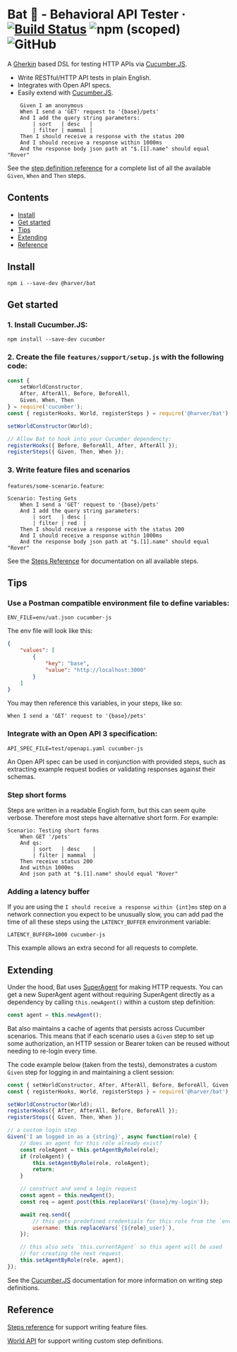 Bat 🦇 - Behavioral API Tester &middot; [![Build Status](https://travis-ci.org/harver-engineering/bat.svg?branch=master)](https://travis-ci.org/harver-engineering/bat) ![npm (scoped)](https://img.shields.io/npm/v/@harver/bat) ![GitHub](https://img.shields.io/github/license/harver-engineering/bat)
==============================

A [Gherkin](https://docs.cucumber.io/gherkin/) based DSL for testing HTTP APIs via [Cucumber.JS](https://github.com/cucumber/cucumber-js).

* Write RESTful/HTTP API tests in plain English.
* Integrates with Open API specs.
* Easily extend with [Cucumber.JS](https://github.com/cucumber/cucumber-js).

```gherkin
    Given I am anonymous
    When I send a 'GET' request to '{base}/pets'
    And I add the query string parameters:
        | sort   | desc   |
        | filter | mammal |
    Then I should receive a response with the status 200
    And I should receive a response within 1000ms
    And the response body json path at "$.[1].name" should equal "Rover"
```

See the [step definition reference](./docs/step-reference.md) for a complete
list of all the available `Given`, `When` and `Then` steps.

## Contents

 * [Install](#install)
 * [Get started](#get-started)
 * [Tips](#tips)
 * [Extending](#extending)
 * [Reference](#reference)

## Install

```
npm i --save-dev @harver/bat
```

## Get started

### 1. Install Cucumber.JS:

`npm install --save-dev cucumber`

### 2. Create the file `features/support/setup.js` with the following code:

```javascript
const {
    setWorldConstructor,
    After, AfterAll, Before, BeforeAll,
    Given, When, Then
} = require('cucumber');
const { registerHooks, World, registerSteps } = require('@harver/bat');

setWorldConstructor(World);

// Allow Bat to hook into your Cucumber dependencty:
registerHooks({ Before, BeforeAll, After, AfterAll });
registerSteps({ Given, Then, When });
```

### 3. Write feature files and scenarios

`features/some-scenario.feature`:

```gherkin
Scenario: Testing Gets
    When I send a 'GET' request to '{base}/pets'
    And I add the query string parameters:
        | sort   | desc |
        | filter | red  |
    Then I should receive a response with the status 200
    And I should receive a response within 1000ms
    And the response body json path at "$.[1].name" should equal "Rover"
```

See the [Steps Reference](./docs/step-reference.md) for documentation on all available steps.

## Tips

### Use a Postman compatible environment file to define variables:

`ENV_FILE=env/uat.json cucumber-js`

The env file will look like this:

```json
{
    "values": [
        {
            "key": "base",
            "value": "http://localhost:3000"
        }
    ]
}
```

You may then reference this variables, in your steps, like so:

```gherkin
When I send a 'GET' request to '{base}/pets'
```

### Integrate with an Open API 3 specification:

`API_SPEC_FILE=test/openapi.yaml cucumber-js`

An Open API spec can be used in conjunction with provided steps, such as
extracting example request bodies or validating responses against their
schemas.

### Step short forms

Steps are written in a readable English form, but this can seem quite verbose. Therefore most steps have alternative short form. For example:

```gherkin
Scenario: Testing short forms
    When GET '/pets'
    And qs:
        | sort   | desc    |
        | filter | mammal  |
    Then receive status 200
    And within 1000ms
    And json path at "$.[1].name" should equal "Rover"
```

### Adding a latency buffer

If you are using the `I should receive a response within {int}ms` step on a network connection you expect to be unusually slow,
you can add pad the time of all these steps using the `LATENCY_BUFFER` environment variable:

`LATENCY_BUFFER=1000 cucumber-js`

This example allows an extra second for all requests to complete.

## Extending

Under the hood, Bat uses [SuperAgent](https://visionmedia.github.io/superagent/) for making HTTP requests. You can get a new SuperAgent agent without requiring SuperAgent directly as a dependency by calling `this.newAgent()` within a custom
step definition:

```javascript
const agent = this.newAgent();
```

Bat also maintains a cache of agents that persists across Cucumber scenarios. This
means that if each scenario uses a `Given` step to set up some authorization, an HTTP session or Bearer token can be reused without needing to re-login every time.

The code example below (taken from the tests), demonstrates a custom `Given` step
for logging in and maintaining a client session:

```javascript
const { setWorldConstructor, After, AfterAll, Before, BeforeAll, Given, When, Then } = require('cucumber');
const { registerHooks, World, registerSteps } = require('@harver/bat');

setWorldConstructor(World);
registerHooks({ After, AfterAll, Before, BeforeAll });
registerSteps({ Given, Then, When });

// a custom login step
Given('I am logged in as a {string}', async function(role) {
    // does an agent for this role already exist?
    const roleAgent = this.getAgentByRole(role);
    if (roleAgent) {
        this.setAgentByRole(role, roleAgent);
        return;
    }

    // construct and send a login request
    const agent = this.newAgent();
    const req = agent.post(this.replaceVars('{base}/my-login'));

    await req.send({
        // this gets predefined credentials for this role from the `env/dev.json` file
        username: this.replaceVars(`{${role}_user}`),
    });

    // this also sets `this.currentAgent` so this agent will be used
    // for creating the next request.
    this.setAgentByRole(role, agent);
});
```

See the [Cucumber.JS](https://github.com/cucumber/cucumber-js/blob/master/docs/support_files/step_definitions.md) documentation for more information on writing step definitions.


## Reference

[Steps reference](./docs/step-reference.md) for support writing feature files.

[World API](./docs/world-api.md) for support writing custom step definitions.

